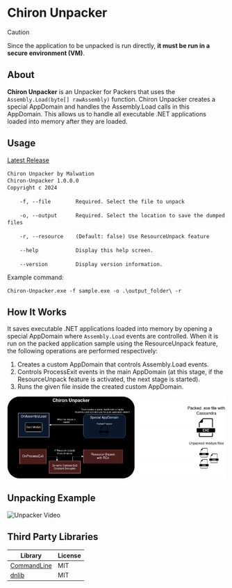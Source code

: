# Chiron Unpacker

> [!CAUTION]
> Since the application to be unpacked is run directly, **it must be run in a secure environment (VM)**.


## About

**Chiron Unpacker** is an Unpacker for Packers that uses the `Assembly.Load(byte[] rawAssembly)` function. Chiron Unpacker creates a special AppDomain and handles the Assembly.Load calls in this AppDomain. This allows us to handle all executable .NET applications loaded into memory after they are loaded.

## Usage

[Latest Release]()

```
Chiron Unpacker by Malwation
Chiron-Unpacker 1.0.0.0
Copyright c 2024

    -f, --file        Required. Select the file to unpack

    -o, --output      Required. Select the location to save the dumped files

    -r, --resource    (Default: false) Use ResourceUnpack feature

    --help            Display this help screen.

    --version         Display version information.
```

Example command:

```
Chiron-Unpacker.exe -f sample.exe -o .\output_folder\ -r
```

## How It Works

It saves executable .NET applications loaded into memory by opening a special AppDomain where `Assembly.Load` events are controlled. When it is run on the packed application sample using the ResourceUnpack feature, the following operations are performed respectively:

1. Creates a custom AppDomain that controls Assembly.Load events.
2. Controls ProcessExit events in the main AppDomain (at this stage, if the ResourceUnpack feature is activated, the next stage is started).
3. Runs the given file inside the created custom AppDomain.

![Unpacker Scheme](images/unpacker.png)

## Unpacking Example

![Unpacker Video](images/ChironUnpacker.gif)


## Third Party Libraries

| Library                                                         | License |
| --------------------------------------------------------------- | ------- |
| [CommandLine](https://github.com/commandlineparser/commandline) | MIT     |
| [dnlib](https://github.com/0xd4d/dnlib)                         | MIT     |

